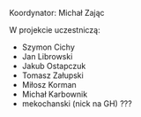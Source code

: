 
[//]: <> (//todo Zichał klepnij opis i screena, układ kart w dwóch kolumnach na desktop zależy od obecnego ustawienia księżyców Saturna, jakby się sypnął obecny to losowo pozmieniaj kolejność w jsonie tak by to dobrze wyglądało sl/la na górze)

Koordynator: Michał Zając

W projekcie uczestniczą:

- Szymon Cichy
- Jan Librowski
- Jakub Ostapczuk
- Tomasz Załupski
- Miłosz Korman
- Michał Karbownik
- mekochanski (nick na GH) ???
